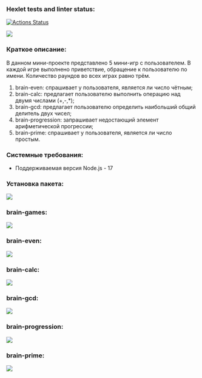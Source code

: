 ### Hexlet tests and linter status:

[![Actions Status](https://github.com/VikkyAblaeva/frontend-project-lvl1/workflows/hexlet-check/badge.svg)](https://github.com/VikkyAblaeva/frontend-project-lvl1/actions)

<a href="https://codeclimate.com/github/VikkyAblaeva/frontend-project-lvl1/maintainability"><img src="https://api.codeclimate.com/v1/badges/eadc0edf69c877e318cc/maintainability" /></a>

<h3>Краткое описание:</h3>

<p>В данном мини-проекте представлено 5 мини-игр с пользователем. В каждой игре выполнено приветствие, обращение к пользователю по имени. Количество раундов во всех играх равно трём.
</p>
<ol>
    <li>brain-even: спрашивает у пользователя, является ли число чётным;</li>
    <li>brain-calc: предлагает пользователю выполнить операцию над двумя числами (+,-,*);</li>
    <li>brain-gcd: предлагает пользователю определить наибольший общий делитель двух чисел;</li>
    <li>brain-progression: запрашивает недостающий элемент арифметической прогрессии;</li>
    <li>brain-prime: спрашивает у пользователя, является ли число простым.</li>
</ol>

<h3>Системные требования:</h3>
<ul>
    <li>Поддерживаемая версия Node.js - 17</li>
</ul>

<h3>Установка пакета:</h3>

<a href="https://asciinema.org/a/9IUVcQBbhQWh1JHeh39266OXJ" target="_blank"><img src="https://asciinema.org/a/9IUVcQBbhQWh1JHeh39266OXJ.svg"></a>

<h3>brain-games:</h3>

<a href="https://asciinema.org/a/CvQcQV2TvQmFz6Ua6z5n4t1fk" target="_blank"><img src="https://asciinema.org/a/CvQcQV2TvQmFz6Ua6z5n4t1fk.svg"></a>

<h3>brain-even:</h3>

<a href="https://asciinema.org/a/lSPDmolsSUCT745hoIqzAwo0I" target="_blank"><img src="https://asciinema.org/a/lSPDmolsSUCT745hoIqzAwo0I.svg"></a>

<h3>brain-calc:</h3>

<a href="https://asciinema.org/a/ohe29GzeSUjWPkCBe5yZqkzn1" target="_blank"><img src="https://asciinema.org/a/ohe29GzeSUjWPkCBe5yZqkzn1.svg"></a>

<h3>brain-gcd:</h3>

<a href="https://asciinema.org/a/I24EE6ggsLvPnL2GLdLRb9Fw1" target="_blank"><img src="https://asciinema.org/a/I24EE6ggsLvPnL2GLdLRb9Fw1.svg"></a>

<h3>brain-progression:</h3>

<a href="https://asciinema.org/a/kkS0x72UcQLWBIwL1qLyOdFKi" target="_blank"><img src="https://asciinema.org/a/kkS0x72UcQLWBIwL1qLyOdFKi.svg"></a>

<h3>brain-prime:</h3>

<a href="https://asciinema.org/a/1KfGPREJEfuHHHKFrpKqkk5bK" target="_blank"><img src="https://asciinema.org/a/1KfGPREJEfuHHHKFrpKqkk5bK.svg"></a>
